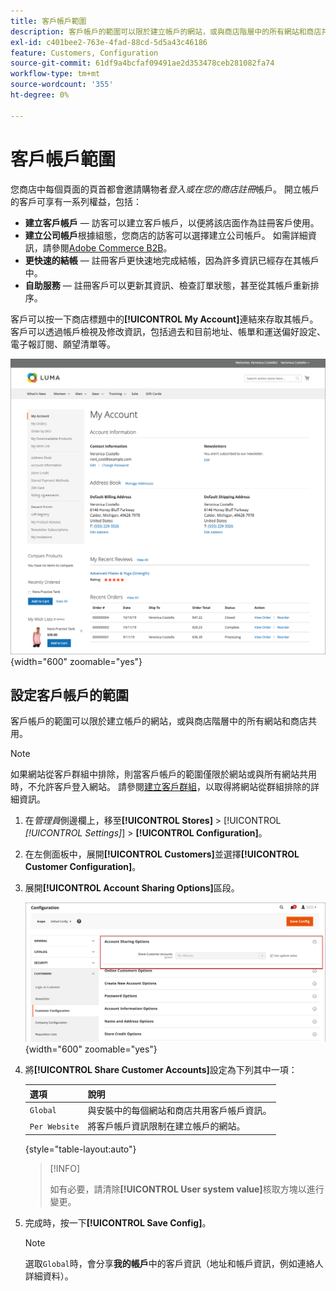 ```yaml
---
title: 客戶帳戶範圍
description: 客戶帳戶的範圍可以限於建立帳戶的網站，或與商店階層中的所有網站和商店共用。
exl-id: c401bee2-763e-4fad-88cd-5d5a43c46186
feature: Customers, Configuration
source-git-commit: 61df9a4bcfaf09491ae2d353478ceb281082fa74
workflow-type: tm+mt
source-wordcount: '355'
ht-degree: 0%

---
```


# 客戶帳戶範圍

您商店中每個頁面的頁首都會邀請購物者&#x200B;_登入或在您的商店註冊_&#x200B;帳戶。 開立帳戶的客戶可享有一系列權益，包括：

* **建立客戶帳戶** — 訪客可以建立客戶帳戶，以便將該店面作為註冊客戶使用。
* **建立公司帳戶**&#x200B;根據組態，您商店的訪客可以選擇建立公司帳戶。 如需詳細資訊，請參閱[Adobe Commerce B2B](../b2b/introduction.md)。
* **更快速的結帳** — 註冊客戶更快速地完成結帳，因為許多資訊已經存在其帳戶中。
* **自助服務** — 註冊客戶可以更新其資訊、檢查訂單狀態，甚至從其帳戶重新排序。

客戶可以按一下商店標題中的&#x200B;**[!UICONTROL My Account]**&#x200B;連結來存取其帳戶。 客戶可以透過帳戶檢視及修改資訊，包括過去和目前地址、帳單和運送偏好設定、電子報訂閱、願望清單等。

![我的帳戶](assets/account-dashboard-my-account.png){width="600" zoomable="yes"}

## 設定客戶帳戶的範圍

客戶帳戶的範圍可以限於建立帳戶的網站，或與商店階層中的所有網站和商店共用。

>[!NOTE]
>
>如果網站從客戶群組中排除，則當客戶帳戶的範圍僅限於網站或與所有網站共用時，不允許客戶登入網站。 請參閱[建立客戶群組](customer-groups.md#create-a-customer-group)，以取得將網站從群組排除的詳細資訊。

1. 在&#x200B;_管理員_&#x200B;側邊欄上，移至&#x200B;**[!UICONTROL Stores]** > [!UICONTROL _[!UICONTROL Settings]_] > **[!UICONTROL Configuration]**。

1. 在左側面板中，展開&#x200B;**[!UICONTROL Customers]**&#x200B;並選擇&#x200B;**[!UICONTROL Customer Configuration]**。

1. 展開&#x200B;**[!UICONTROL Account Sharing Options]**&#x200B;區段。

   ![帳戶共用選項](assets/customer-configuration-account-sharing-options.png){width="600" zoomable="yes"}

1. 將&#x200B;**[!UICONTROL Share Customer Accounts]**&#x200B;設定為下列其中一項：

   | 選項 | 說明 |
   | --- | --- |
   | `Global` | 與安裝中的每個網站和商店共用客戶帳戶資訊。 |
   | `Per Website` | 將客戶帳戶資訊限制在建立帳戶的網站。 |

   {style="table-layout:auto"}

   >[!INFO]
   >
   > 如有必要，請清除&#x200B;**[!UICONTROL User system value]**&#x200B;核取方塊以進行變更。

1. 完成時，按一下&#x200B;**[!UICONTROL Save Config]**。

   >[!NOTE]
   >
   >選取`Global`時，會分享&#x200B;**我的帳戶**&#x200B;中的客戶資訊（地址和帳戶資訊，例如連絡人詳細資料）。
